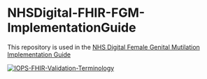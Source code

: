 # NHSDigital-FHIR-FGM-ImplementationGuide
This repository is used in the [NHS Digital Female Genital Mutilation Implementation Guide ](https://simplifier.net/FGM/~guides) 

[![IOPS-FHIR-Validation-Terminology](https://github.com/fgm-fhir-api/actions/workflows/terminology.yml/badge.svg)](https://github.com/NHSDigital/fgm-fhir-api/actions/workflows/terminology.yml)
